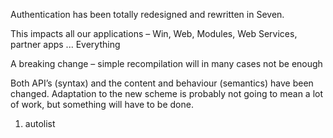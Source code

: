 <properties date="2016-05-10"
SortOrder="35"
/>

Authentication has been totally redesigned and rewritten in Seven.

This impacts all our applications – Win, Web, Modules, Web Services, partner apps ... Everything

A breaking change – simple recompilation will in many cases not be enough

Both API’s (syntax) and the content and behaviour (semantics) have been changed. Adaptation to the new scheme is probably not going to mean a lot of work, but something will have to be done.

1. autolist
